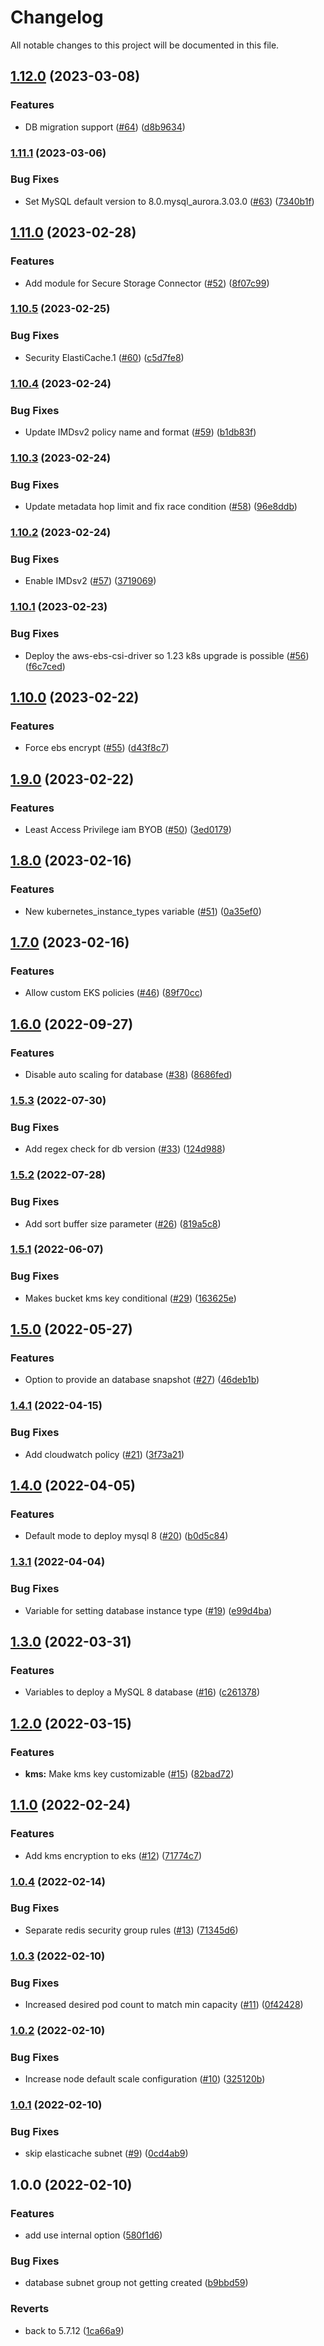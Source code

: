 # Changelog

All notable changes to this project will be documented in this file.

## [1.12.0](https://github.com/wandb/terraform-aws-wandb/compare/v1.11.1...v1.12.0) (2023-03-08)


### Features

* DB migration support ([#64](https://github.com/wandb/terraform-aws-wandb/issues/64)) ([d8b9634](https://github.com/wandb/terraform-aws-wandb/commit/d8b96342e2c752783e398c0e3b4a9fc8e87d1eca))

### [1.11.1](https://github.com/wandb/terraform-aws-wandb/compare/v1.11.0...v1.11.1) (2023-03-06)


### Bug Fixes

* Set MySQL default version to 8.0.mysql_aurora.3.03.0 ([#63](https://github.com/wandb/terraform-aws-wandb/issues/63)) ([7340b1f](https://github.com/wandb/terraform-aws-wandb/commit/7340b1f8761c4a0edaefbd22e4c4fd61bb8f16af))

## [1.11.0](https://github.com/wandb/terraform-aws-wandb/compare/v1.10.5...v1.11.0) (2023-02-28)


### Features

* Add module for Secure Storage Connector ([#52](https://github.com/wandb/terraform-aws-wandb/issues/52)) ([8f07c99](https://github.com/wandb/terraform-aws-wandb/commit/8f07c9972ff503ee6169060422a00cbbb0d013e3))

### [1.10.5](https://github.com/wandb/terraform-aws-wandb/compare/v1.10.4...v1.10.5) (2023-02-25)


### Bug Fixes

* Security ElastiCache.1 ([#60](https://github.com/wandb/terraform-aws-wandb/issues/60)) ([c5d7fe8](https://github.com/wandb/terraform-aws-wandb/commit/c5d7fe81352e32f8e3fcfe364791bf2397be4544))

### [1.10.4](https://github.com/wandb/terraform-aws-wandb/compare/v1.10.3...v1.10.4) (2023-02-24)


### Bug Fixes

* Update IMDsv2 policy name and format ([#59](https://github.com/wandb/terraform-aws-wandb/issues/59)) ([b1db83f](https://github.com/wandb/terraform-aws-wandb/commit/b1db83f3b71d3a78480fd6b2b6cfeabed71e37fc))

### [1.10.3](https://github.com/wandb/terraform-aws-wandb/compare/v1.10.2...v1.10.3) (2023-02-24)


### Bug Fixes

* Update metadata hop limit and fix race condition ([#58](https://github.com/wandb/terraform-aws-wandb/issues/58)) ([96e8ddb](https://github.com/wandb/terraform-aws-wandb/commit/96e8ddb8834c6e26bf58d5b2049c1dedd4702df1))

### [1.10.2](https://github.com/wandb/terraform-aws-wandb/compare/v1.10.1...v1.10.2) (2023-02-24)


### Bug Fixes

* Enable IMDsv2 ([#57](https://github.com/wandb/terraform-aws-wandb/issues/57)) ([3719069](https://github.com/wandb/terraform-aws-wandb/commit/3719069a5b575cc4e12a7568648be80def8f6bef))

### [1.10.1](https://github.com/wandb/terraform-aws-wandb/compare/v1.10.0...v1.10.1) (2023-02-23)


### Bug Fixes

* Deploy the aws-ebs-csi-driver so 1.23 k8s upgrade is possible ([#56](https://github.com/wandb/terraform-aws-wandb/issues/56)) ([f6c7ced](https://github.com/wandb/terraform-aws-wandb/commit/f6c7ceda586acaa59948d5078afcf7fa393202d6))

## [1.10.0](https://github.com/wandb/terraform-aws-wandb/compare/v1.9.0...v1.10.0) (2023-02-22)


### Features

* Force ebs encrypt ([#55](https://github.com/wandb/terraform-aws-wandb/issues/55)) ([d43f8c7](https://github.com/wandb/terraform-aws-wandb/commit/d43f8c7dfb3e971c5548d0f4a54f6aec585986ee))

## [1.9.0](https://github.com/wandb/terraform-aws-wandb/compare/v1.8.0...v1.9.0) (2023-02-22)


### Features

* Least Access Privilege iam BYOB ([#50](https://github.com/wandb/terraform-aws-wandb/issues/50)) ([3ed0179](https://github.com/wandb/terraform-aws-wandb/commit/3ed01795723ba10b9ce3a7164644694d6a1181f2))

## [1.8.0](https://github.com/wandb/terraform-aws-wandb/compare/v1.7.0...v1.8.0) (2023-02-16)


### Features

* New kubernetes_instance_types variable ([#51](https://github.com/wandb/terraform-aws-wandb/issues/51)) ([0a35ef0](https://github.com/wandb/terraform-aws-wandb/commit/0a35ef03f666775359eead0d2ace248e57405d6c))

## [1.7.0](https://github.com/wandb/terraform-aws-wandb/compare/v1.6.0...v1.7.0) (2023-02-16)


### Features

* Allow custom EKS policies ([#46](https://github.com/wandb/terraform-aws-wandb/issues/46)) ([89f70cc](https://github.com/wandb/terraform-aws-wandb/commit/89f70cc89b351d15f2b6b6b17a6e06010f6e3efb))

## [1.6.0](https://github.com/wandb/terraform-aws-wandb/compare/v1.5.3...v1.6.0) (2022-09-27)


### Features

* Disable auto scaling for database ([#38](https://github.com/wandb/terraform-aws-wandb/issues/38)) ([8686fed](https://github.com/wandb/terraform-aws-wandb/commit/8686fed4fbba9e5de52368e8b5ef40d369aa0499))

### [1.5.3](https://github.com/wandb/terraform-aws-wandb/compare/v1.5.2...v1.5.3) (2022-07-30)


### Bug Fixes

* Add regex check for db version ([#33](https://github.com/wandb/terraform-aws-wandb/issues/33)) ([124d988](https://github.com/wandb/terraform-aws-wandb/commit/124d988f4bccd94a93d6cfafa5553fb143d94de9))

### [1.5.2](https://github.com/wandb/terraform-aws-wandb/compare/v1.5.1...v1.5.2) (2022-07-28)


### Bug Fixes

* Add sort buffer size parameter ([#26](https://github.com/wandb/terraform-aws-wandb/issues/26)) ([819a5c8](https://github.com/wandb/terraform-aws-wandb/commit/819a5c85f2fdd48c14a2320f58ed48d8f30df4bf))

### [1.5.1](https://github.com/wandb/terraform-aws-wandb/compare/v1.5.0...v1.5.1) (2022-06-07)


### Bug Fixes

* Makes bucket kms key conditional ([#29](https://github.com/wandb/terraform-aws-wandb/issues/29)) ([163625e](https://github.com/wandb/terraform-aws-wandb/commit/163625ea9015bf3eb372461d449f7553abf5ca5a))

## [1.5.0](https://github.com/wandb/terraform-aws-wandb/compare/v1.4.1...v1.5.0) (2022-05-27)


### Features

* Option to provide an database snapshot ([#27](https://github.com/wandb/terraform-aws-wandb/issues/27)) ([46deb1b](https://github.com/wandb/terraform-aws-wandb/commit/46deb1bc72df06f96a834ad604e06b5dfea2b4ce))

### [1.4.1](https://github.com/wandb/terraform-aws-wandb/compare/v1.4.0...v1.4.1) (2022-04-15)


### Bug Fixes

* Add cloudwatch policy ([#21](https://github.com/wandb/terraform-aws-wandb/issues/21)) ([3f73a21](https://github.com/wandb/terraform-aws-wandb/commit/3f73a21bdc757e3ccd1cfe0c5b2165440755ce63))

## [1.4.0](https://github.com/wandb/terraform-aws-wandb/compare/v1.3.1...v1.4.0) (2022-04-05)


### Features

* Default mode to deploy mysql 8 ([#20](https://github.com/wandb/terraform-aws-wandb/issues/20)) ([b0d5c84](https://github.com/wandb/terraform-aws-wandb/commit/b0d5c84858b4890432bf3f1ca830a2109dfe7e48))

### [1.3.1](https://github.com/wandb/terraform-aws-wandb/compare/v1.3.0...v1.3.1) (2022-04-04)


### Bug Fixes

* Variable for setting database instance type ([#19](https://github.com/wandb/terraform-aws-wandb/issues/19)) ([e99d4ba](https://github.com/wandb/terraform-aws-wandb/commit/e99d4ba0e08538a5f399bb536f98dba044e210db))

## [1.3.0](https://github.com/wandb/terraform-aws-wandb/compare/v1.2.0...v1.3.0) (2022-03-31)


### Features

* Variables to deploy a MySQL 8 database ([#16](https://github.com/wandb/terraform-aws-wandb/issues/16)) ([c261378](https://github.com/wandb/terraform-aws-wandb/commit/c261378ce51a3cec9604d7c4fe22efacb43cef3d))

## [1.2.0](https://github.com/wandb/terraform-aws-wandb/compare/v1.1.0...v1.2.0) (2022-03-15)


### Features

* **kms:** Make kms key customizable ([#15](https://github.com/wandb/terraform-aws-wandb/issues/15)) ([82bad72](https://github.com/wandb/terraform-aws-wandb/commit/82bad728e1d5c13237174262faafad827b0d6d19))

## [1.1.0](https://github.com/wandb/terraform-aws-wandb/compare/v1.0.4...v1.1.0) (2022-02-24)


### Features

* Add kms encryption to eks ([#12](https://github.com/wandb/terraform-aws-wandb/issues/12)) ([71774c7](https://github.com/wandb/terraform-aws-wandb/commit/71774c74e74f223e91f0b2f84ee1c42e2cedc7ba))

### [1.0.4](https://github.com/wandb/terraform-aws-wandb/compare/v1.0.3...v1.0.4) (2022-02-14)


### Bug Fixes

* Separate redis security group rules ([#13](https://github.com/wandb/terraform-aws-wandb/issues/13)) ([71345d6](https://github.com/wandb/terraform-aws-wandb/commit/71345d6b5a6745338883d0927be9019f95a0bffd))

### [1.0.3](https://github.com/wandb/terraform-aws-wandb/compare/v1.0.2...v1.0.3) (2022-02-10)


### Bug Fixes

* Increased desired pod count to match min capacity ([#11](https://github.com/wandb/terraform-aws-wandb/issues/11)) ([0f42428](https://github.com/wandb/terraform-aws-wandb/commit/0f42428e97a5d575310410952535190c361ee92a))

### [1.0.2](https://github.com/wandb/terraform-aws-wandb/compare/v1.0.1...v1.0.2) (2022-02-10)


### Bug Fixes

* Increase node default scale configuration ([#10](https://github.com/wandb/terraform-aws-wandb/issues/10)) ([325120b](https://github.com/wandb/terraform-aws-wandb/commit/325120be5a9c3d9dc9ee41f98f6ac101a4827347))

### [1.0.1](https://github.com/wandb/terraform-aws-wandb/compare/v1.0.0...v1.0.1) (2022-02-10)


### Bug Fixes

* skip elasticache subnet ([#9](https://github.com/wandb/terraform-aws-wandb/issues/9)) ([0cd4ab9](https://github.com/wandb/terraform-aws-wandb/commit/0cd4ab926ac00bd480fb0556a9026ecf8d17d6d2))

## 1.0.0 (2022-02-10)


### Features

* add use internal option ([580f1d6](https://github.com/wandb/terraform-aws-wandb/commit/580f1d6da11d82b5e380cb4a067d123e131eb2a4))


### Bug Fixes

* database subnet group not getting created ([b9bbd59](https://github.com/wandb/terraform-aws-wandb/commit/b9bbd594ed2fc9a8ce7e0877aa81fc654a6ba2d2))


### Reverts

* back to 5.7.12 ([1ca66a9](https://github.com/wandb/terraform-aws-wandb/commit/1ca66a9a85b57390d017eeb08ccdda48dc793f5d))
